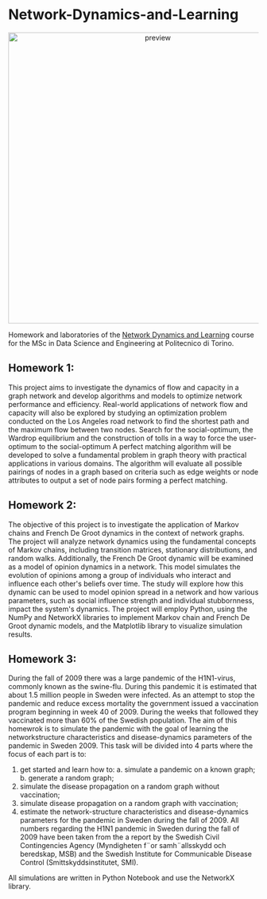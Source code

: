 # Network-Dynamics-and-Learning
<p align="center">
 <img width="586" alt="preview" src="https://user-images.githubusercontent.com/116590644/224378005-0a2f3f30-4d75-4177-8a48-c63320854b11.png">
</p>

Homework and laboratories of the [Network Dynamics and Learning](https://didattica.polito.it/pls/portal30/gap.pkg_guide.viewGap?p_cod_ins=01TXLSM&p_a_acc=2021&p_header=S&p_lang=IT) course for the MSc in Data Science and Engineering at Politecnico di Torino.


## Homework 1:
This project aims to investigate the dynamics of flow and capacity in a graph network and develop algorithms and models to optimize network performance and efficiency. Real-world applications of network flow and capacity will also be explored by studying an optimization problem conducted on the Los Angeles road network to find the shortest path and the maximum flow between two nodes. Search for the social-optimum, the Wardrop equilibrium and the construction of tolls in a way to force the user-optimum to the social-optimum A perfect matching algorithm will be developed to solve a fundamental problem in graph theory with practical applications in various domains. The algorithm will evaluate all possible pairings of nodes in a graph based on criteria such as edge weights or node attributes to output a set of node pairs forming a perfect matching.
## Homework 2:
The objective of this project is to investigate the application of Markov chains and French De Groot dynamics in the context of network graphs. The project will analyze network dynamics using the fundamental concepts of Markov chains, including transition matrices, stationary distributions, and random walks. Additionally, the French De Groot dynamic will be examined as a model of opinion dynamics in a network. This model simulates the evolution of opinions among a group of individuals who interact and influence each other's beliefs over time. The study will explore how this dynamic can be used to model opinion spread in a network and how various parameters, such as social influence strength and individual stubbornness, impact the system's dynamics. The project will employ Python, using the NumPy and NetworkX libraries to implement Markov chain and French De Groot dynamic models, and the Matplotlib library to visualize simulation results.
## Homework 3:
 During the fall of 2009 there was a large pandemic of the H1N1-virus, commonly known as the swine-flu. 
During this pandemic it is estimated that about 1.5 million people in Sweden were infected. 
As an attempt to stop the pandemic and reduce excess mortality the government issued a vaccination program beginning in week 40 of 2009. 
During the weeks that followed they vaccinated more than 60% of the Swedish population.
The aim of this homewrok is to simulate the pandemic with the goal of learning the networkstructure characteristics and disease-dynamics parameters of the pandemic in Sweden 2009.
This task will be divided into 4 parts where the focus of each part is to:
1. get started and learn how to:
a. simulate a pandemic on a known graph;
b. generate a random graph;
2. simulate the disease propagation on a random graph without vaccination;
3. simulate disease propagation on a random graph with vaccination;
4. estimate the network-structure characteristics and disease-dynamics parameters for the
pandemic in Sweden during the fall of 2009.
All numbers regarding the H1N1 pandemic in Sweden during the fall of 2009 have been taken
from the a report by the Swedish Civil Contingencies Agency (Myndigheten f¨or samh¨allsskydd
och beredskap, MSB) and the Swedish Institute for Communicable Disease Control (Smittskyddsinstitutet, SMI).

All simulations are written in Python Notebook and use the NetworkX library.
